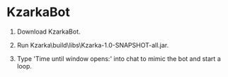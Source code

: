 # KzarkaBot

1. Download KzarkaBot.

2. Run Kzarka\build\libs\Kzarka-1.0-SNAPSHOT-all.jar.

3. Type 'Time until window opens:' into chat to mimic the bot and start a loop.

